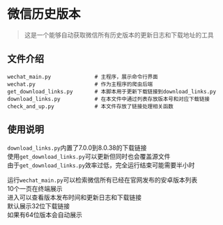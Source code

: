 # 微信历史版本

> 这是一个能够自动获取微信所有历史版本的更新日志和下载地址的工具 

## 文件介绍
```commandline
wechat_main.py              # 主程序，展示命令行界面 
wechat.py                   # 作为主程序的爬虫后端
get_download_links.py       # 本脚本用于更新下载链接到download_links.py
download_links.py           # 在本文件中通过列表存放版本号和对应下载链接 
check_and_up.py             # 本文件存放了链接处理相关函数
```

## 使用说明
`download_links.py`内置了7.0.0到8.0.38的下载链接  
使用`get_download_links.py`可以更新但同时也会覆盖源文件  
由于`get_download_links.py`效率过低，完全运行结束可能需要半小时  

运行`wechat_main.py`可以检索微信所有已经在官网发布的安卓版本列表  
10个一页在终端展示  
进入可以查看版本发布时间和更新日志和下载链接  
默认展示32位下载链接  
如果有64位版本会自动展示  


